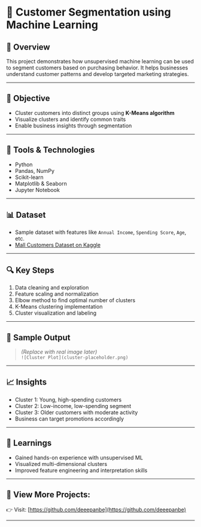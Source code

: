 # 🧠 Customer Segmentation using Machine Learning

## 📌 Overview
This project demonstrates how unsupervised machine learning can be used to segment customers based on purchasing behavior. It helps businesses understand customer patterns and develop targeted marketing strategies.

---

## 🎯 Objective
- Cluster customers into distinct groups using **K-Means algorithm**
- Visualize clusters and identify common traits
- Enable business insights through segmentation

---

## 🧰 Tools & Technologies
- Python
- Pandas, NumPy
- Scikit-learn
- Matplotlib & Seaborn
- Jupyter Notebook

---

## 📊 Dataset
- Sample dataset with features like `Annual Income`, `Spending Score`, `Age`, etc.
- [Mall Customers Dataset on Kaggle](https://www.kaggle.com/vjchoudhary7/customer-segmentation-tutorial-in-python)

---

## 🔍 Key Steps
1. Data cleaning and exploration
2. Feature scaling and normalization
3. Elbow method to find optimal number of clusters
4. K-Means clustering implementation
5. Cluster visualization and labeling

---

## 📸 Sample Output

> *(Replace with real image later)*  
> `![Cluster Plot](cluster-placeholder.png)`

---

## 📈 Insights
- Cluster 1: Young, high-spending customers
- Cluster 2: Low-income, low-spending segment
- Cluster 3: Older customers with moderate activity
- Business can target promotions accordingly

---

## 🧠 Learnings
- Gained hands-on experience with unsupervised ML
- Visualized multi-dimensional clusters
- Improved feature engineering and interpretation skills

---

## 🔗 View More Projects:
👉 Visit: [https://github.com/deeepanbe](https://github.com/deeepanbe)

---

